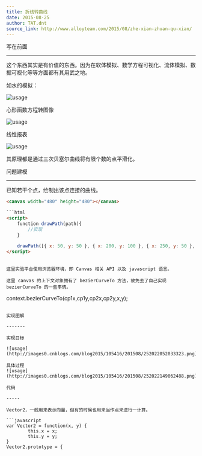 ```yaml
---
title: 折线转曲线
date: 2015-08-25
author: TAT.dnt
source_link: http://www.alloyteam.com/2015/08/zhe-xian-zhuan-qu-xian/
---
```


<!-- {% raw %} - for jekyll -->

写在前面  

* * *

这个东西其实是有价值的东西。因为在软体模拟、数学方程可视化、流体模拟、数据可视化等等方面都有其用武之地。

如水的模拟：

![usage](http://images0.cnblogs.com/blog2015/105416/201508/251939571561058.png)

心形函数方程转图像

![usage](http://images0.cnblogs.com/blog2015/105416/201508/251940011098732.png)

线性报表

![usage](http://images0.cnblogs.com/blog2015/105416/201508/251939511257781.png)

其原理都是通过三次贝塞尔曲线将有限个数的点平滑化。

问题建模  

* * *

已知若干个点，绘制出该点连接的曲线。

````html
​<canvas width="480" height="480"></canvas> 

```html
<script> 
    function drawPath(path){ 
        //实现 
    } 
 
    drawPath([{ x: 50, y: 50 }, { x: 200, y: 100 }, { x: 250, y: 50 }, { x: 350, y: 150 }, { x: 370, y: 100 }, { x: 570, y: 200 }]) 
</script>
````

```

这里实验平台使用浏览器环境，即 Canvas 相关 API 以及 javascript 语言。

这里 canvas 的上下文对象拥有了 bezierCurveTo 方法，故免去了自己实现 bezierCurveTo 的一些事情。

```

​context.bezierCurveTo(cp1x,cp1y,cp2x,cp2y,x,y);

````

实现图解  

-------

实现目标

![usage](http://images0.cnblogs.com/blog2015/105416/201508/252022052033323.png)

具体过程  
![usage](http://images0.cnblogs.com/blog2015/105416/201508/252022149062488.png)

代码  

-----

Vector2，一般用来表示向量，但有的时候也用来当作点来进行一计算。

```javascript
var Vector2 = function(x, y) { 
        this.x = x; 
        this.y = y; 
} 
Vector2.prototype = { 
````


<!-- {% endraw %} - for jekyll -->